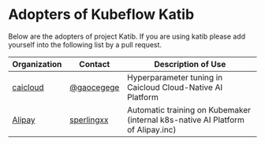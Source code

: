 # Adopters of Kubeflow Katib

Below are the adopters of project Katib. If you are using katib
please add yourself into the following list by a pull request.

| Organization | Contact | Description of Use |
| ------------ | ------- | ------------------ |
| [caicloud](https://caicloud.io/) |[@gaocegege](https://github.com/gaocegege) | Hyperparameter tuning in Caicloud Cloud-Native AI Platform |
| [Alipay](https://www.alipay.com/) |[sperlingxx](https://github.com/sperlingxx) | Automatic training on Kubemaker (internal k8s-native AI Platform of Alipay.inc) |
